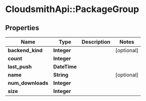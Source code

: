 # CloudsmithApi::PackageGroup

## Properties
Name | Type | Description | Notes
------------ | ------------- | ------------- | -------------
**backend_kind** | **Integer** |  | [optional] 
**count** | **Integer** |  | 
**last_push** | **DateTime** |  | 
**name** | **String** |  | [optional] 
**num_downloads** | **Integer** |  | 
**size** | **Integer** |  | 


